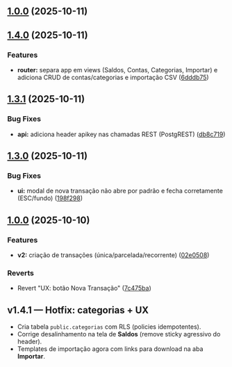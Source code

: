 ## [1.0.0](https://github.com/rwiltgen/MWFinance/compare/v1.4.0...v1.0.0) (2025-10-11)
## [1.4.0](https://github.com/rwiltgen/MWFinance/compare/v1.3.1...v1.4.0) (2025-10-11)

### Features

* **router:** separa app em views (Saldos, Contas, Categorias, Importar) e adiciona CRUD de contas/categorias e importação CSV ([6dddb75](https://github.com/rwiltgen/MWFinance/commit/6dddb75533aa029515404fe075b34df7b81e5941))
## [1.3.1](https://github.com/rwiltgen/MWFinance/compare/v1.3.0...v1.3.1) (2025-10-11)

### Bug Fixes

* **api:** adiciona header apikey nas chamadas REST (PostgREST) ([db8c719](https://github.com/rwiltgen/MWFinance/commit/db8c71906bcbe55d3958e55c1a3e2e4de1e68db4))
## [1.3.0](https://github.com/rwiltgen/MWFinance/compare/v1.2.0...v1.3.0) (2025-10-11)

### Bug Fixes

* **ui:** modal de nova transação não abre por padrão e fecha corretamente (ESC/fundo) ([198f298](https://github.com/rwiltgen/MWFinance/commit/198f2980275c91dfd35fef1fe63958e7967080c5))
## [1.0.0](https://github.com/rwiltgen/MWFinance/compare/7c475ba61844b33fea530fe3f9fead3710c6aaad...v1.0.0) (2025-10-10)

### Features

* **v2:** criação de transações (única/parcelada/recorrente) ([02e0508](https://github.com/rwiltgen/MWFinance/commit/02e05080eb5ca532a0e33100de758ed219bcc462))

### Reverts

* Revert "UX: botão Nova Transação" ([7c475ba](https://github.com/rwiltgen/MWFinance/commit/7c475ba61844b33fea530fe3f9fead3710c6aaad))

## v1.4.1 — Hotfix: categorias + UX
- Cria tabela `public.categorias` com RLS (policies idempotentes).
- Corrige desalinhamento na tela de **Saldos** (remove sticky agressivo do header).
- Templates de importação agora com links para download na aba **Importar**.

